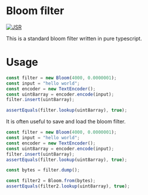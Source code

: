 # Bloom filter

[![JSR](https://jsr.io/badges/@kgwinnup/tlsh)](https://jsr.io/@kgwinnup/tlsh)

This is a standard bloom filter written in pure typescript. 

# Usage

```typescript
const filter = new Bloom(4000, 0.0000001);
const input = "hello world";
const encoder = new TextEncoder();
const uint8array = encoder.encode(input);
filter.insert(uint8array);

assertEquals(filter.lookup(uint8array), true);
```

It is often useful to save and load the bloom filter.

```typescript
const filter = new Bloom(4000, 0.0000001);
const input = "hello world";
const encoder = new TextEncoder();
const uint8array = encoder.encode(input);
filter.insert(uint8array);
assertEquals(filter.lookup(uint8array), true);

const bytes = filter.dump();

const filter2 = Bloom.from(bytes);
assertEquals(filter2.lookup(uint8array), true);
```
